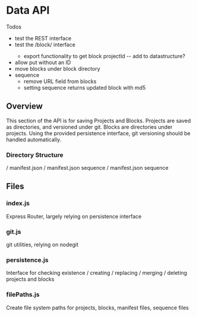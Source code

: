 # Data API

Todos

- test the REST interface
- test the /block/<blockId> interface
    - export functionality to get block projectId -- add to datastructure?
- allow put without an ID
- move blocks under block directory
- sequence
    - remove URL field from blocks
    - setting sequence returns updated block with md5

## Overview

This section of the API is for saving Projects and Blocks. Projects are saved as directories, and versioned under git. Blocks are directories under projects. Using the provided persistence interface, git versioning should be handled automatically. 

### Directory Structure 

/<projectId>
    manifest.json
    /<blockId>
        manifest.json
        sequence
    /<blockId>
        manifest.json
        sequence

## Files

### index.js

Express Router, largely relying on persistence interface

### git.js

git utilities, relying on nodegit

### persistence.js

Interface for checking existence / creating / replacing / merging / deleting projects and blocks

### filePaths.js

Create file system paths for projects, blocks, manifest files, sequence files